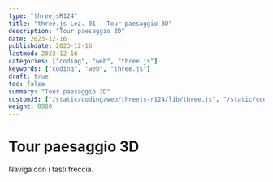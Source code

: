 ```yaml
---
type: "threejsR124"
title: "three.js Lez. 01 - Tour paesaggio 3D"
description: "Tour paesaggio 3D"
date: 2023-12-16
publishdate: 2023-12-16
lastmod: 2023-12-16
categories: ["coding", "web", "three.js"]
keywords: ["coding", "web", "three.js"]
draft: true
toc: false
summary: "Tour paesaggio 3D"
customJS: ["/static/coding/web/threejs-r124/lib/three.js", "/static/coding/web/threejs-r124/lib/GLTFLoader.js", "/static/coding/web/threejs-r124/tourPaesaggio3D.js"]
weight: 8980
---
```


# Tour paesaggio 3D

Naviga con i tasti freccia.

<canvas id="canvas" style="width: 100%; height: 100%;"></canvas>
